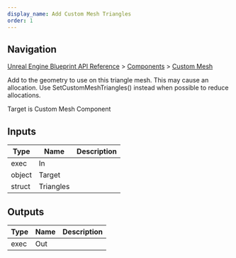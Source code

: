 ```yaml
---
display_name: Add Custom Mesh Triangles
order: 1
---
```

## Navigation

[Unreal Engine Blueprint API Reference](https://dev.epicgames.com/documentation/en-us/unreal-engine/BlueprintAPI) > [Components](https://dev.epicgames.com/documentation/en-us/unreal-engine/BlueprintAPI/Components) > [Custom Mesh](https://dev.epicgames.com/documentation/en-us/unreal-engine/BlueprintAPI/Components/CustomMesh)

Add to the geometry to use on this triangle mesh. This may cause an allocation. Use SetCustomMeshTriangles() instead when possible to reduce allocations.

Target is Custom Mesh Component

## Inputs

| Type | Name | Description |
| --- | --- | --- |
| exec | In |  |
| object | Target |  |
| struct | Triangles |  |

## Outputs

| Type | Name | Description |
| --- | --- | --- |
| exec | Out |  |
